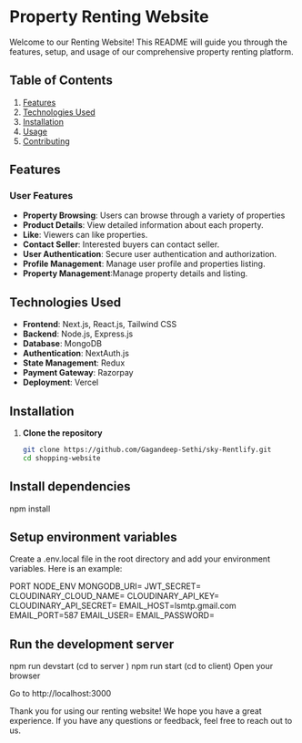 # Property Renting Website

Welcome to our Renting Website! This README will guide you through the features, setup, and usage of our comprehensive property renting platform.

## Table of Contents

1. [Features](#features)
2. [Technologies Used](#technologies-used)
3. [Installation](#installation)
4. [Usage](#usage)
5. [Contributing](#contributing)

## Features

### User Features

- **Property Browsing**: Users can browse through a variety of properties
- **Product Details**: View detailed information about each property.
- **Like**: Viewers can like properties.
- **Contact Seller**: Interested buyers can contact seller.
- **User Authentication**: Secure user authentication and authorization.
- **Profile Management**: Manage user profile and properties listing.
- **Property Management**:Manage property details and listing.

## Technologies Used

- **Frontend**: Next.js, React.js, Tailwind CSS
- **Backend**: Node.js, Express.js
- **Database**: MongoDB
- **Authentication**: NextAuth.js
- **State Management**: Redux
- **Payment Gateway**: Razorpay
- **Deployment**: Vercel

## Installation

1. **Clone the repository**

   ```bash
   git clone https://github.com/Gagandeep-Sethi/sky-Rentlify.git
   cd shopping-website
   ```

## Install dependencies

npm install

## Setup environment variables

Create a .env.local file in the root directory and add your environment variables. Here is an example:

PORT
NODE_ENV
MONGODB_URI=
JWT_SECRET=
CLOUDINARY_CLOUD_NAME=
CLOUDINARY_API_KEY=
CLOUDINARY_API_SECRET=
EMAIL_HOST=lsmtp.gmail.com
EMAIL_PORT=587
EMAIL_USER=
EMAIL_PASSWORD=

## Run the development server

npm run devstart (cd to server )
npm run start (cd to client)
Open your browser

Go to http://localhost:3000

Thank you for using our renting website! We hope you have a great experience. If you have any questions or feedback, feel free to reach out to us.
